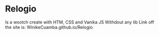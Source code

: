 # Relogio
Is a wootch create with HTM, CSS and Vanika JS
Withdout any lib
Link off the site is:
WinikeCuamba.github.io/Relogio
